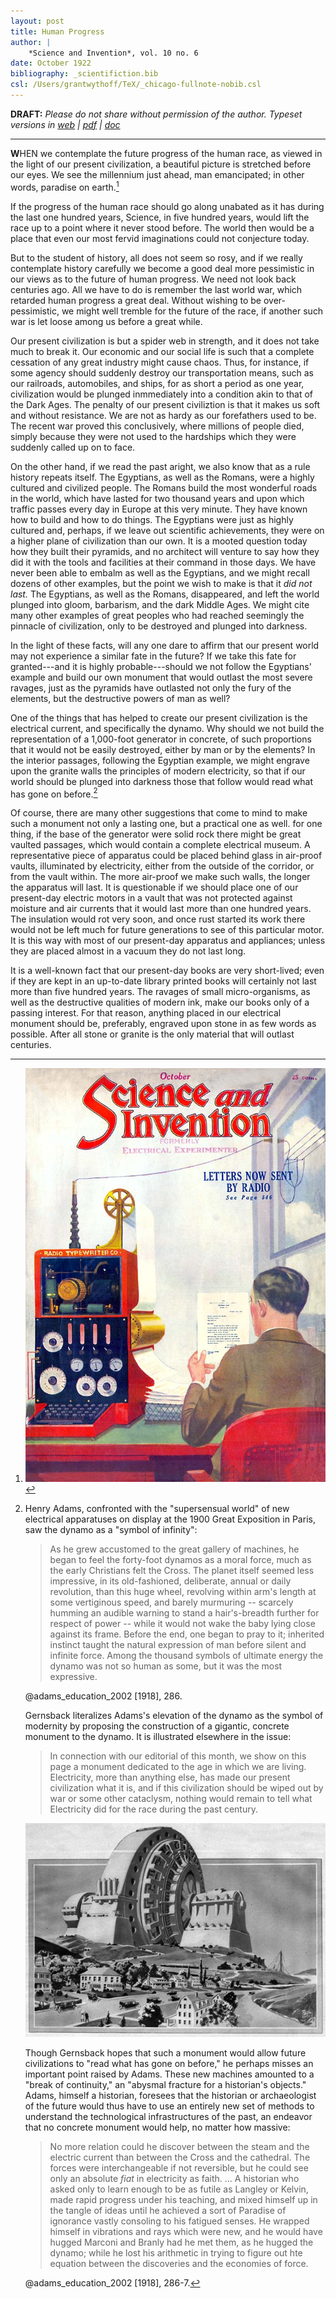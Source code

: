 ```yaml
---
layout: post
title: Human Progress
author: |
    *Science and Invention*, vol. 10 no. 6
date: October 1922
bibliography: _scientifiction.bib
csl: /Users/grantwythoff/TeX/_chicago-fullnote-nobib.csl
---
```


**DRAFT:** *Please do not share without permission of the author. Typeset versions in  [web](http://gernsback.wythoff.net/192210_human_progress.html) \| [pdf](https://github.com/gwijthoff/perversity_of_things/blob/gh-pages/typeset_drafts/192210_human_progress.pdf?raw=true) \| [doc](https://github.com/gwijthoff/perversity_of_things/blob/gh-pages/typeset_drafts/192210_human_progress.docx)*

* * * * * * * * * * * 

**W**HEN we contemplate the future progress of the human race, as viewed in the light of our present civilization, a beautiful picture is stretched before our eyes.  We see the millennium just ahead, man emancipated; in other words, paradise on earth.[^wno]

If the progress of the human race should go along unabated as it has during the last one hundred years, Science, in five hundred years, would lift the race up to a point where it never stood before. The world then would be a place that even our most fervid imaginations could not conjecture today.

But to the student of history, all does not seem so rosy, and if we really contemplate history carefully we become a good deal more pessimistic in our views as to the future of human progress.  We need not look back centuries ago.  All we have to do is remember the last world war, which retarded human progress a great deal.  Without wishing to be over-pessimistic, we might well tremble for the future of the race, if another such war is let loose among us before a great while.

Our present civilization is but a spider web in strength, and it does not take much to break it.  Our economic and our social life is such that a complete cessation of any great industry might cause chaos.  Thus, for instance, if some agency should suddenly destroy our transportation means, such as our railroads, automobiles, and ships, for as short a period as one year, civilization would be plunged inmmediately into a condition akin to that of the Dark Ages.  The penalty of our present civiliztion is that it makes us soft and without resistance.  We are not as hardy as our forefathers used to be.  The recent war proved this conclusively, where millions of people died, simply because they were not used to the hardships which they were suddenly called up on to face.

On the other hand, if we read the past aright, we also know that as a rule history repeats itself.  The Egyptians, as well as the Romans, were a highly cultured and civilized people.  The Romans build the most wonderful roads in the world, which have lasted for two thousand years and upon which traffic passes every day in Europe at this very minute.  They have known how to build and how to do things.  The Egyptians were just as highly cultured and, perhaps, if we leave out scientific achievements, they were on a higher plane of civilization than our own.  It is a mooted question today how they built their pyramids, and no architect will venture to say how they did it with the tools and facilities at their command in those days.  We have never been able to embalm as well as the Egyptians, and we might recall dozens of other examples, but the point we wish to make is that it *did not last.*  The Egyptians, as well as the Romans, disappeared, and left the world plunged into gloom, barbarism, and the dark Middle Ages.  We might cite many other examples of great peoples who had reached seemingly the pinnacle of civilization, only to be destroyed and plunged into darkness.

In the light of these facts, will any one dare to affirm that our present world may not experience a similar fate in the future?  If we take this fate for granted---and it is highly probable---should we not follow the Egyptians' example and build our own monument that would outlast the most severe ravages, just as the pyramids have outlasted not only the fury of the elements, but the destructive powers of man as well?

One of the things that has helped to create our present civilization is the electrical current, and specifically the dynamo.  Why should we not build the representation of a 1,000-foot generator in concrete, of such proportions that it would not be easily destroyed, either by man or by the elements?  In the interior passages, following the Egyptian example, we might engrave upon the granite walls the principles of modern electricity, so that if our world should be plunged into darkness those that follow would read what has gone on before.[^dyn]

Of course, there are many other suggestions that come to mind to make such a monument not only a lasting one, but a practical one as well.  for one thing, if the base of the generator were solid rock there might be great vaulted passages, which would contain a complete electrical museum.  A representative piece of apparatus could be placed behind glass in air-proof vaults, illuminated by electricity, either from the outside of the corridor, or from the vault within.  The more air-proof we make such walls, the longer the apparatus will last.  It is questionable if we should place one of our present-day electric motors in a vault that was not protected against moisture and air currents that it would last more than one hundred years.  The insulation would rot very soon, and once rust started its work there would not be left much for future generations to see of this particular motor.  It is this way with most of our present-day apparatus and appliances; unless they are placed almost in a vacuum they do not last long.

It is a well-known fact that our present-day books are very short-lived; even if they are kept in an up-to-date library printed books will certainly not last more than five hundred years.  The ravages of small micro-organisms, as well as the destructive qualities of modern ink, make our books only of a passing interest.  For that reason, anything placed in our electrical monument should be, preferably, engraved upon stone in as few words as possible.  After all stone or granite is the only material that will outlast centuries.

[^wno]:  ![](images/si_cover_192210.jpg) <!-- no figure -->

[^dyn]:  Henry Adams, confronted with the "supersensual world" of new electrical apparatuses on display at the 1900 Great Exposition in Paris, saw the dynamo as a "symbol of infinity":
    
    > As he grew accustomed to the great gallery of machines, he began to feel the forty-foot dynamos as a moral force, much as the early Christians felt the Cross. The planet itself seemed less impressive, in its old-fashioned, deliberate, annual or daily revolution, than this huge wheel, revolving within arm's length at some vertiginous speed, and barely murmuring -- scarcely humming an audible warning to stand a hair's-breadth further for respect of power -- while it would not wake the baby lying close against its frame. Before the end, one began to pray to it; inherited instinct taught the natural expression of man before silent and infinite force. Among the thousand symbols of ultimate energy the dynamo was not so human as some, but it was the most expressive.
    
    @adams_education_2002 \[1918\], 286.
    
    Gernsback literalizes Adams's elevation of the dynamo as the symbol of modernity by proposing the construction of a gigantic, concrete monument to the dynamo.  It is illustrated elsewhere in the issue:
    
    > In connection with our editorial of this month, we show on this page a monument dedicated to the age in which we are living. Electricity, more than anything else, has made our present civilization what it is, and if this civilization should be wiped out by war or some other cataclysm, nothing would remain to tell what Electricity did for the race during the past century.
    
    ![](images/dynamo_si_192210.jpg) <!-- no figure -->
    
    Though Gernsback hopes that such a monument would allow future civilizations to "read what has gone on before," he perhaps misses an important point raised by Adams.  These new machines amounted to a "break of continuity," an "abysmal fracture for a historian's objects."  Adams, himself a historian, foresees that the historian or archaeologist of the future would thus have to use an entirely new set of methods to understand the technological infrastructures of the past, an endeavor that no concrete monument would help, no matter how massive:
    
    > No more relation could he discover between the steam and the electric current than between the Cross and the cathedral.  The forces were interchangeable if not reversible, but he could see only an absolute *fiat* in electricity as faith. … A historian who asked only to learn enough to be as futile as Langley or Kelvin, made rapid progress under his teaching, and mixed himself up in the tangle of ideas until he achieved a sort of Paradise of ignorance vastly consoling to his fatigued senses.  He wrapped himself in vibrations and rays which were new, and he would have hugged Marconi and Branly had he met them, as he hugged the dynamo; while he lost his arithmetic in trying to figure out hte equation between the discoveries and the economies of force.
    
    @adams_education_2002 \[1918\], 286-7.